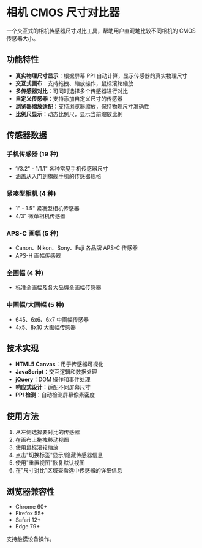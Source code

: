 # 相机 CMOS 尺寸对比器

一个交互式的相机传感器尺寸对比工具，帮助用户直观地比较不同相机的 CMOS 传感器大小。

## 功能特性

- **真实物理尺寸显示**：根据屏幕 PPI 自动计算，显示传感器的真实物理尺寸
- **交互式画布**：支持拖拽、缩放操作，鼠标滚轮缩放
- **多传感器对比**：可同时选择多个传感器进行对比
- **自定义传感器**：支持添加自定义尺寸的传感器
- **浏览器缩放适配**：支持浏览器缩放，保持物理尺寸准确性
- **比例尺显示**：动态比例尺，显示当前缩放比例

## 传感器数据

### 手机传感器 (19 种)
- 1/3.2" - 1/1.1" 各种常见手机传感器尺寸
- 涵盖从入门到旗舰手机的传感器规格

### 紧凑型相机 (4 种)
- 1" - 1.5" 紧凑型相机传感器
- 4/3" 微单相机传感器

### APS-C 画幅 (5 种)
- Canon、Nikon、Sony、Fuji 各品牌 APS-C 传感器
- APS-H 画幅传感器

### 全画幅 (4 种)
- 标准全画幅及各大品牌全画幅传感器

### 中画幅/大画幅 (5 种)
- 645、6x6、6x7 中画幅传感器
- 4x5、8x10 大画幅传感器

## 技术实现

- **HTML5 Canvas**：用于传感器可视化
- **JavaScript**：交互逻辑和数据处理
- **jQuery**：DOM 操作和事件处理
- **响应式设计**：适配不同屏幕尺寸
- **PPI 检测**：自动检测屏幕像素密度

## 使用方法

1. 从左侧选择要对比的传感器
2. 在画布上拖拽移动视图
3. 使用鼠标滚轮缩放
4. 点击"切换标签"显示/隐藏传感器信息
5. 使用"重置视图"恢复默认视图
6. 在"尺寸对比"区域查看选中传感器的详细信息

## 浏览器兼容性

- Chrome 60+
- Firefox 55+
- Safari 12+
- Edge 79+

支持触摸设备操作。 
